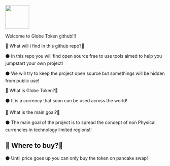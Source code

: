 <img src="https://github.com/Treyyyy0338/Globe-Token-Source-Files/blob/main/Images/globelogo.png" width="75" height="75" />


Welcome to Globe Token github!!!

🔴 What will i find in this github repo?🔴 

⚫ In this repo you will find open source free to use tools aimed to help you jumpstart your own project! 

⚫ We will try to keep the project open source but somethings will be hidden from public use!

🔴 What is Globe Token?🔴 

⚫ It is a currency that soon can be used across the world!

🔴 What is the main goal?🔴 

⚫ The main goal of the project is to spread the concept of non Physical currencies in technology limited regions!!

🔴 Where to buy?🔴 
-------------------

⚫ Until price goes up you can only buy the token on pancake swap!
